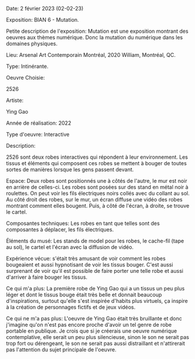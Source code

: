 Date: 2 février 2023 (02-02-23)

Exposition: BIAN 6 - Mutation.

Petite description de l'exposition: Mutation est une exposition montrant des oeuvres aux thèmes numérique. Donc la mutation du numérique dans les domaines physiques.

Lieu: Arsenal Art Contemporain Montréal, 2020 William, Montréal, QC.

Type: Intinérante.

Oeuvre Choisie:

2526

Artiste:

Ying Gao

Année de réalisation: 2022

Type d'oeuvre: Interactive

Description:

2526 sont deux robes interactives qui répondent à leur environnement. Les tissus et éléments qui composent ces robes se mettent à bouger de toutes sortes de manières lorsque les gens passent devant.

Espace: Deux robes sont positionnés une à côtés de l'autre, le mur est noir en arrière de celles-ci. Les robes sont posées sur des stand en métal noir à roulettes. On peut voir les fils électriques noirs collés avec du collant au sol. Au côté droit des robes, sur le mur, un écran diffuse une vidéo des robes montrant comment elles bougent. Puis, à côté de l'écran, à droite, se trouve le cartel.


Composantes techniques: Les robes en tant que telles sont des composantes à déplacer, les fils électriques.

Éléments du musé: Les stands de model pour les robes, le cache-fil (tape au sol), le cartel et l'écran avec la diffusion de vidéo.

Expérience vécue: s'était très amusant de voir comment les robes bougeaient et aussi hypnotisant de voir les tissus bouger. C'est aussi surprenant de voir qu'il est possible de faire porter une telle robe et aussi d'arriver à faire bouger les tissus.

Ce qui m'a plus: La première robe de Ying Gao qui a un tissus un peu plus léger et dont le tissus bouge était très belle et donnait beaucoup d'inspirations, surtout qu'elle s'est inspirée d'habits plus virtuels, ça inspire à la création de personnages fictifs et de jeux vidéos.

Ce qui ne m'a pas plus: L'oeuvre de Ying Gao était très bruillante et donc j'imagine qu'on n'est pas encore proche d'avoir un tel genre de robe portable en publique. Je crois que si je créerais une oeuvre numérique contemplative, elle serait un peu plus silencieuse, sinon le son ne serait pas trop fort ou dérengeant, le son ne serait pas aussi distraillant et n'attirerait pas l'attention du sujet principale de l'oeuvre.

